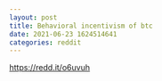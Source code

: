 ```yaml
--- 
layout: post 
title: Behavioral incentivism of btc 
date: 2021-06-23 1624514641 
categories: reddit 
--- 
```

https://redd.it/o6uvuh